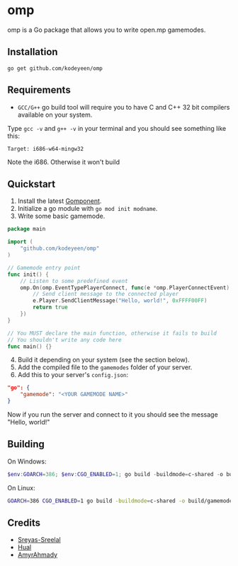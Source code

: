 # omp
omp is a Go package that allows you to write open.mp gamemodes.

## Installation

```shell
go get github.com/kodeyeen/omp
```

## Requirements

- `GCC/G++` go build tool will require you to have C and C++ 32 bit compilers available on your system.

Type `gcc -v` and `g++ -v` in your terminal and you should see something like this:

```
Target: i686-w64-mingw32
```

Note the i686. Otherwise it won't build

## Quickstart

1. Install the latest [Gomponent](https://github.com/kodeyeen/gomponent).
2. Initialize a go module with `go mod init modname`.
3. Write some basic gamemode.

```go
package main

import (
	"github.com/kodeyeen/omp"
)

// Gamemode entry point
func init() {
	// Listen to some predefined event
	omp.On(omp.EventTypePlayerConnect, func(e *omp.PlayerConnectEvent) bool {
		// Send client message to the connected player
		e.Player.SendClientMessage("Hello, world!", 0xFFFF00FF)
		return true
	})
}

// You MUST declare the main function, otherwise it fails to build
// You shouldn't write any code here
func main() {}

```

4. Build it depending on your system (see the section below).
5. Add the compiled file to the `gamemodes` folder of your server.
6. Add this to your server's `config.json`:

```json
"go": {
    "gamemode": "<YOUR GAMEMODE NAME>"
}
```

Now if you run the server and connect to it you should see the message "Hello, world!"

## Building

On Windows:

```powershell
$env:GOARCH=386; $env:CGO_ENABLED=1; go build -buildmode=c-shared -o build/gamemode.dll
```

On Linux:

```bash
GOARCH=386 CGO_ENABLED=1 go build -buildmode=c-shared -o build/gamemode.so
```

## Credits

* [Sreyas-Sreelal](https://github.com/Sreyas-Sreelal)
* [Hual](https://github.com/Hual)
* [AmyrAhmady](https://github.com/AmyrAhmady)
